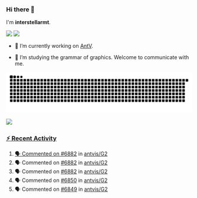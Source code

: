 ### Hi there 👋

I'm **interstellarmt**.

[![](https://img.shields.io/endpoint?url=https://awards.antv.vision/interstellarmt-g2-contributor.json)](https://github.com/antvis/g2)
[![](https://img.shields.io/endpoint?url=https://awards.antv.vision/interstellarmt-gpt-vis-contributor.json)](https://github.com/antvis/gpt-vis)

- 🔭 I’m currently working on [AntV](https://github.com/antvis).

- 📖 I’m studying the grammar of graphics. Welcome to communicate with me.

![](https://raw.githubusercontent.com/interstellarmt/interstellarmt/refs/heads/output/github-contribution-grid-snake.svg)
<div>
  <a href="https://github.com/interstellarmt">
  <img height="180em" src="https://github-readme-stats-eight-theta.vercel.app/api?username=interstellarmt&show_icons=true&include_all_commits=true&count_private=true&theme=tokyonight"/>
</div>
    
### :zap: Recent Activity

<!--START_SECTION:activity-->
1. 🗣 Commented on [#6882](https://github.com/antvis/G2/pull/6882#issuecomment-2890362084) in [antvis/G2](https://github.com/antvis/G2)
2. 🗣 Commented on [#6882](https://github.com/antvis/G2/pull/6882#issuecomment-2890206744) in [antvis/G2](https://github.com/antvis/G2)
3. 🗣 Commented on [#6882](https://github.com/antvis/G2/pull/6882#issuecomment-2890095179) in [antvis/G2](https://github.com/antvis/G2)
4. 🗣 Commented on [#6850](https://github.com/antvis/G2/issues/6850#issuecomment-2889895904) in [antvis/G2](https://github.com/antvis/G2)
5. 🗣 Commented on [#6849](https://github.com/antvis/G2/issues/6849#issuecomment-2889894927) in [antvis/G2](https://github.com/antvis/G2)
<!--END_SECTION:activity-->

